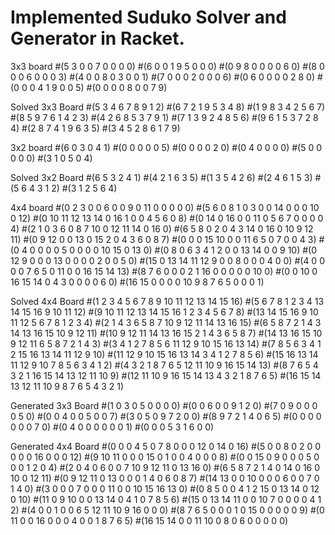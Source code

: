# Implemented Suduko Solver and Generator in Racket.


3x3 board
#(5 3 0 0 7 0 0 0 0)
#(6 0 0 1 9 5 0 0 0)
#(0 9 8 0 0 0 0 6 0)
#(8 0 0 0 6 0 0 0 3)
#(4 0 0 8 0 3 0 0 1)
#(7 0 0 0 2 0 0 0 6)
#(0 6 0 0 0 0 2 8 0)
#(0 0 0 4 1 9 0 0 5)
#(0 0 0 0 8 0 0 7 9)

Solved 3x3 Board
#(5 3 4 6 7 8 9 1 2)
#(6 7 2 1 9 5 3 4 8)
#(1 9 8 3 4 2 5 6 7)
#(8 5 9 7 6 1 4 2 3)
#(4 2 6 8 5 3 7 9 1)
#(7 1 3 9 2 4 8 5 6)
#(9 6 1 5 3 7 2 8 4)
#(2 8 7 4 1 9 6 3 5)
#(3 4 5 2 8 6 1 7 9)

3x2 board
#(6 0 3 0 4 1)
#(0 0 0 0 0 5)
#(0 0 0 0 2 0)
#(0 4 0 0 0 0)
#(5 0 0 0 0 0)
#(3 1 0 5 0 4)

Solved 3x2 Board
#(6 5 3 2 4 1)
#(4 2 1 6 3 5)
#(1 3 5 4 2 6)
#(2 4 6 1 5 3)
#(5 6 4 3 1 2)
#(3 1 2 5 6 4)

4x4 board
#(0 2 3 0 0 6 0 0 9 0 11 0 0 0 0 0)
#(5 6 0 8 1 0 3 0 0 14 0 0 0 10 0 12)
#(0 10 11 12 13 14 0 16 1 0 0 4 5 6 0 8)
#(0 14 0 16 0 0 11 0 5 6 7 0 0 0 0 4)
#(2 1 0 3 6 0 8 7 10 0 12 11 14 0 16 0)
#(6 5 8 0 2 0 4 3 14 0 16 0 10 9 12 11)
#(0 9 12 0 0 13 0 15 2 0 4 3 6 0 8 7)
#(0 0 0 15 10 0 0 11 6 5 0 7 0 0 4 3)
#(0 4 0 0 0 0 5 0 0 0 0 10 15 0 13 0)
#(0 8 0 6 3 4 1 2 0 0 13 14 0 0 9 10)
#(0 12 9 0 0 0 13 0 0 0 0 2 0 0 5 0)
#(15 0 13 14 11 12 9 0 0 8 0 0 0 4 0 0)
#(4 0 0 0 0 7 6 5 0 11 0 0 16 15 14 13)
#(8 7 6 0 0 0 2 1 16 0 0 0 0 0 10 0)
#(0 0 10 0 16 15 14 0 4 3 0 0 0 0 6 0)
#(16 15 0 0 0 0 10 9 8 7 6 5 0 0 0 1)

Solved 4x4 Board
#(1 2 3 4 5 6 7 8 9 10 11 12 13 14 15 16)
#(5 6 7 8 1 2 3 4 13 14 15 16 9 10 11 12)
#(9 10 11 12 13 14 15 16 1 2 3 4 5 6 7 8)
#(13 14 15 16 9 10 11 12 5 6 7 8 1 2 3 4)
#(2 1 4 3 6 5 8 7 10 9 12 11 14 13 16 15)
#(6 5 8 7 2 1 4 3 14 13 16 15 10 9 12 11)
#(10 9 12 11 14 13 16 15 2 1 4 3 6 5 8 7)
#(14 13 16 15 10 9 12 11 6 5 8 7 2 1 4 3)
#(3 4 1 2 7 8 5 6 11 12 9 10 15 16 13 14)
#(7 8 5 6 3 4 1 2 15 16 13 14 11 12 9 10)
#(11 12 9 10 15 16 13 14 3 4 1 2 7 8 5 6)
#(15 16 13 14 11 12 9 10 7 8 5 6 3 4 1 2)
#(4 3 2 1 8 7 6 5 12 11 10 9 16 15 14 13)
#(8 7 6 5 4 3 2 1 16 15 14 13 12 11 10 9)
#(12 11 10 9 16 15 14 13 4 3 2 1 8 7 6 5)
#(16 15 14 13 12 11 10 9 8 7 6 5 4 3 2 1)

Generated 3x3 Board
#(1 0 3 0 5 0 0 0 0)
#(0 0 6 0 0 9 1 2 0)
#(7 0 9 0 0 0 0 5 0)
#(0 0 4 0 0 5 0 0 7)
#(3 0 5 0 9 7 2 0 0)
#(8 9 7 2 1 4 0 6 5)
#(0 0 0 0 0 0 0 7 0)
#(0 4 0 0 0 0 0 0 1)
#(0 0 0 5 3 1 6 0 0)

Generated 4x4 Board
#(0 0 0 4 5 0 7 8 0 0 0 12 0 14 0 16)
#(5 0 0 8 0 2 0 0 0 0 0 16 0 0 0 12)
#(9 10 11 0 0 0 15 0 1 0 0 4 0 0 0 8)
#(0 0 15 0 9 0 0 0 5 0 0 0 1 2 0 4)
#(2 0 4 0 6 0 0 7 10 9 12 11 0 13 16 0)
#(6 5 8 7 2 1 4 0 14 0 16 0 10 0 12 11)
#(0 9 12 11 0 13 0 0 0 1 4 0 6 0 8 7)
#(14 13 0 0 10 0 0 0 6 0 0 7 0 1 4 0)
#(3 0 0 0 7 0 0 0 11 0 0 10 15 16 13 0)
#(0 8 5 0 0 4 1 2 15 0 13 14 0 12 0 10)
#(11 0 9 10 0 0 13 14 0 4 1 0 7 8 5 6)
#(15 0 13 14 11 0 0 10 7 0 0 0 0 4 1 2)
#(4 0 0 1 0 0 6 5 12 11 10 9 16 0 0 0)
#(8 7 6 5 0 0 0 1 0 15 0 0 0 0 0 9)
#(0 11 0 0 16 0 0 0 4 0 0 1 8 7 6 5)
#(16 15 14 0 0 11 10 0 8 0 6 0 0 0 0 0)
